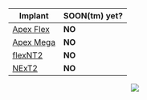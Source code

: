 <div align="center">
  
| Implant | SOON(tm) yet? |
| ------- | ------------- |
| [Apex Flex](https://forum.dangerousthings.com/t/vivokey-apex-update/8850) | **NO** |
| [Apex Mega](https://www.youtube.com/watch?v=7fXVBj6Pt9E) | **NO** |
| [flexNT2](https://www.youtube.com/watch?v=PIb9lqYM2UI) | **NO** |
| [NExT2](https://discord.com/channels/682798224435970200/682798225182425095/905993951637549076) | **NO** |

![](https://media.giphy.com/media/5xtDarzgzG6eu6uVwI0/giphy.gif)
</div>
